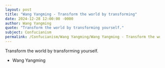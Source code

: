 ```yaml
---
layout: post
title: "Wang Yangming - Transform the world by transforming"
date: 2024-12-28 12:00:00 -0000
author: Wang Yangming
quote: "Transform the world by transforming yourself."
subject: Confucianism
permalink: /Confucianism/Wang Yangming/Wang Yangming - Transform the world by transforming
---
```


Transform the world by transforming yourself.

- Wang Yangming
